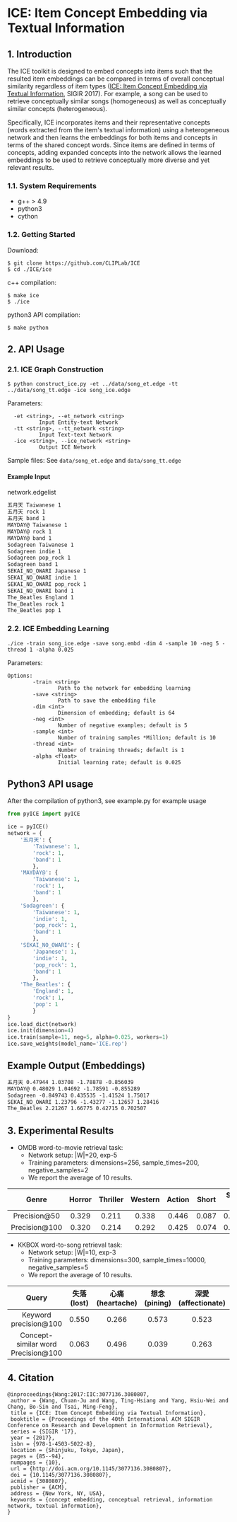 # ICE: Item Concept Embedding via Textual Information
## 1. Introduction
The ICE toolkit is designed to embed concepts into items such that the resulted item embeddings can be compared in terms of overall conceptual similarity regardless of item types ([ICE: Item Concept Embedding via Textual Information](http://dl.acm.org/citation.cfm?doid=3077136.3080807), SIGIR 2017). For example, a song can be used to retrieve conceptually similar songs (homogeneous) as well as conceptually similar concepts (heterogeneous). 

Specifically, ICE incorporates items and their representative concepts (words extracted from the item's textual information) using a heterogeneous network and then learns the embeddings for both items and concepts in terms of the shared concept words.
Since items are defined in terms of concepts, adding expanded concepts into the network allows the learned embeddings to be used to retrieve conceptually more diverse and yet relevant results.

### 1.1. System Requirements
- g++ > 4.9
- python3
- cython

### 1.2. Getting Started
Download:
```
$ git clone https://github.com/CLIPLab/ICE
$ cd ./ICE/ice
```

c++ compilation:
```
$ make ice
$ ./ice
```
python3 API compilation:
```
$ make python
```

## 2. API Usage
### 2.1. ICE Graph Construction
```
$ python construct_ice.py -et ../data/song_et.edge -tt ../data/song_tt.edge -ice song_ice.edge
```
Parameters:
```
  -et <string>, --et_network <string>
          Input Entity-text Network
  -tt <string>, --tt_network <string>
          Input Text-text Network
  -ice <string>, --ice_network <string>
          Output ICE Network
```
Sample files: See `data/song_et.edge` and `data/song_tt.edge`
#### Example Input
network.edgelist
```txt
五月天 Taiwanese 1
五月天 rock 1
五月天 band 1
MAYDAY@ Taiwanese 1
MAYDAY@ rock 1
MAYDAY@ band 1
Sodagreen Taiwanese 1
Sodagreen indie 1
Sodagreen pop_rock 1
Sodagreen band 1
SEKAI_NO_OWARI Japanese 1
SEKAI_NO_OWARI indie 1
SEKAI_NO_OWARI pop_rock 1
SEKAI_NO_OWARI band 1
The_Beatles England 1
The_Beatles rock 1
The_Beatles pop 1
```

### 2.2. ICE Embedding Learning
```
./ice -train song_ice.edge -save song.embd -dim 4 -sample 10 -neg 5 -thread 1 -alpha 0.025
```
Parameters:
```
Options:
        -train <string>
                Path to the network for embedding learning
        -save <string>
                Path to save the embedding file
        -dim <int>
                Dimension of embedding; default is 64
        -neg <int>
                Number of negative examples; default is 5
        -sample <int>
                Number of training samples *Million; default is 10
        -thread <int>
                Number of training threads; default is 1
        -alpha <float>
                Initial learning rate; default is 0.025
```


## Python3 API usage
After the compilation of python3, see example.py for example usage
```python
from pyICE import pyICE

ice = pyICE()
network = {
    '五月天': {
        'Taiwanese': 1,
        'rock': 1,
        'band': 1
        },
    'MAYDAY@': {
        'Taiwanese': 1,
        'rock': 1,
        'band': 1
        },
    'Sodagreen': {
        'Taiwanese': 1,
        'indie': 1,
        'pop_rock': 1,
        'band': 1
        },
    'SEKAI_NO_OWARI': {
        'Japanese': 1,
        'indie': 1,
        'pop_rock': 1,
        'band': 1
        },
    'The_Beatles': {
        'England': 1,
        'rock': 1,
        'pop': 1
        }
}
ice.load_dict(network)
ice.init(dimension=4)
ice.train(sample=11, neg=5, alpha=0.025, workers=1)
ice.save_weights(model_name='ICE.rep')
```

## Example Output (Embeddings)
```txt
五月天 0.47944 1.03708 -1.78878 -0.856039
MAYDAY@ 0.48029 1.04692 -1.78591 -0.855289
Sodagreen -0.849743 0.435535 -1.41524 1.75017
SEKAI_NO_OWARI 1.23796 -1.43277 -1.12657 1.28416
The_Beatles 2.21267 1.66775 0.42715 0.702507
```

## 3. Experimental Results
- OMDB word-to-movie retrieval task:
    - Network setup: |W|=20, exp-5
    - Training parameters: dimensions=256, sample_times=200, negative_samples=2
    - We report the average of 10 results.

|    Genre   | Horror | Thriller | Western | Action | Short | Sci-Fi | Average |
|:----------:|:------:|:--------:|:-------:|:------:|:-----:|:------:|:-------:|
| Precision@50  |  0.329 |   0.211  |  0.338  |  0.446 | 0.087 |  0.389 |  0.300  |
| Precision@100  |  0.320 |   0.214  |  0.292  |  0.425 | 0.074 |  0.380 |  0.284  |


- KKBOX word-to-song retrieval task:
    - Network setup: |W|=10, exp-3
    - Training parameters: dimensions=300, sample_times=10000, negative_samples=5
    - We report the average of 10 results.

|Query|失落 (lost)|心痛 (heartache)|想念 (pining)|深愛 (affectionate)|難過 (sad)|回家 (home)|房間 (room)|海邊 (seaside)|火車 (train)|花園 (garden)|夕陽 (dusk)|日出 (sunrise)|日落 (sunset)|月亮 (moon)|黑夜 (night)|Average|
|:---:|:---:|:---:|:---:|:---:|:---:|:---:|:---:|:---:|:---:|:---:|:---:|:---:|:---:|:---:|:---:|:---:|
|Keyword precision@100|0.550|0.266|0.573|0.523|0.544|0.959|0.520|0.360|0.484|0.451|0.376|0.400|0.610|0.897|0.506|0.535|
|Concept-similar word Precision@100|0.063|0.496|0.039|0.263|0.033|0.086|0.049|0.110|0.026|0.000|0.111|0.711|0.506|0.361|0.017|0.191|

    
## 4. Citation

```
@inproceedings{Wang:2017:IIC:3077136.3080807,
 author = {Wang, Chuan-Ju and Wang, Ting-Hsiang and Yang, Hsiu-Wei and Chang, Bo-Sin and Tsai, Ming-Feng},
 title = {ICE: Item Concept Embedding via Textual Information},
 booktitle = {Proceedings of the 40th International ACM SIGIR Conference on Research and Development in Information Retrieval},
 series = {SIGIR '17},
 year = {2017},
 isbn = {978-1-4503-5022-8},
 location = {Shinjuku, Tokyo, Japan},
 pages = {85--94},
 numpages = {10},
 url = {http://doi.acm.org/10.1145/3077136.3080807},
 doi = {10.1145/3077136.3080807},
 acmid = {3080807},
 publisher = {ACM},
 address = {New York, NY, USA},
 keywords = {concept embedding, conceptual retrieval, information network, textual information},
} 
```

